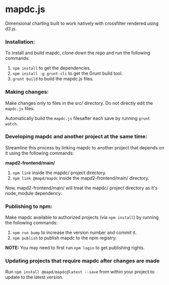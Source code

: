 mapdc.js
=====

Dimensional charting built to work natively with crossfilter rendered using d3.js.

### Installation:

To install and build mapdc, clone down the repo and run the following commands:

1. `npm install` to get the dependencies.
2. `npm install -g grunt-cli` to get the Grunt build tool.
3. `grunt build` to build the mapdc.js files.

### Making changes:

Make changes only to files in the src/ directory. Do not directly edit the `mapdc.js` files.

Automatically build the `mapdc.js` filesafter each save by running `grunt watch`.

### Developing mapdc and another project at the same time:

Streamline this process by linking mapdc to another project that depends on it using the following commands:

**mapd2-frontend/main/**

1. `npm link` inside the mapdc/ project directory.
2. `npm link @mapd/mapdc` inside the mapd2-frontend/main/ directory.

Now, mapd2-frontend/main/ will treat the mapdc/ project directory as it's node_module dependency.

### Publishing to npm:

Make mapdc available to authorized projects (via `npm install`) by running the following commands:

1. `npm run bump` to increase the version number and commit it.
2. `npm publish` to publish mapdc to the npm registry.

**NOTE:** You may need to first run `npm login` to get publishing rights.

### Updating projects that require mapdc after changes are made

Run `npm install @mapd/mapdc@latest --save` from within your project to update to the latest version.

